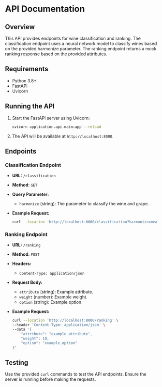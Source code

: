 # API Documentation

## Overview

This API provides endpoints for wine classification and ranking. The classification endpoint uses a neural network model to classify wines based on the provided harmonize parameter. The ranking endpoint returns a mock ranking response based on the provided attributes.

## Requirements

- Python 3.8+
- FastAPI
- Uvicorn

## Running the API

1. Start the FastAPI server using Uvicorn:
    ```sh
    uvicorn application.api.main:app --reload
    ```

2. The API will be available at `http://localhost:8000`.

## Endpoints

### Classification Endpoint

- **URL:** `/classification`
- **Method:** `GET`
- **Query Parameter:**
  - `harmonize` (string): The parameter to classify the wine and grape.

- **Example Request:**
    ```sh
    curl --location 'http://localhost:8000/classification?harmonize=meat'
    ```

### Ranking Endpoint

- **URL:** `/ranking`
- **Method:** `POST`
- **Headers:**
  - `Content-Type: application/json`
- **Request Body:**
  - `attribute` (string): Example attribute.
  - `weight` (number): Example weight.
  - `option` (string): Example option.

- **Example Request:**
    ```sh
    curl --location 'http://localhost:8000/ranking' \
    --header 'Content-Type: application/json' \
    --data '{
        "attribute": "example_attribute",
        "weight": 10,
        "option": "example_option"
    }'
    ```

## Testing

Use the provided `curl` commands to test the API endpoints. Ensure the server is running before making the requests.